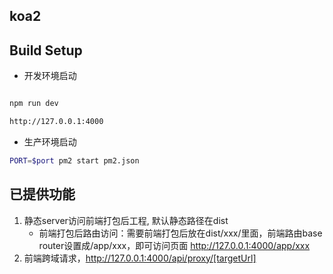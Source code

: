 ## koa2

## Build Setup
* 开发环境启动
``` bash

npm run dev

http://127.0.0.1:4000

```

* 生产环境启动
``` bash
PORT=$port pm2 start pm2.json

```

## 已提供功能
1. 静态server访问前端打包后工程, 默认静态路径在dist
    * 前端打包后路由访问：需要前端打包后放在dist/xxx/里面，前端路由base router设置成/app/xxx，即可访问页面 http://127.0.0.1:4000/app/xxx 
2. 前端跨域请求，http://127.0.0.1:4000/api/proxy/[targetUrl]

